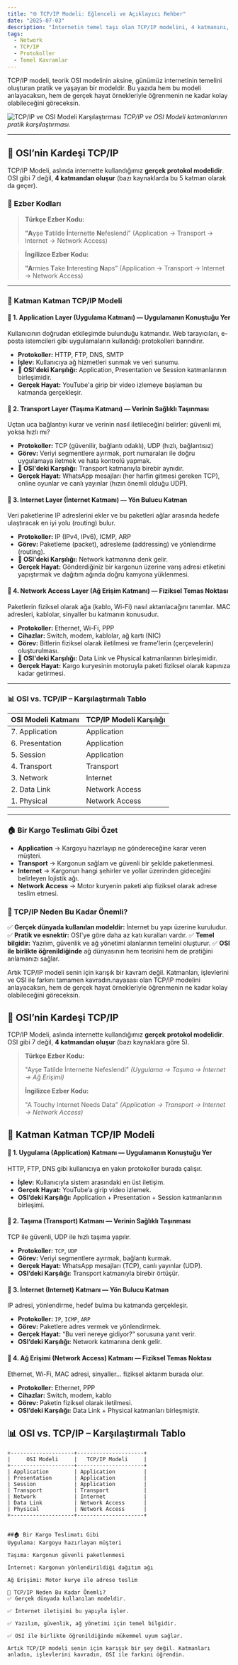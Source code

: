 ```yaml
---
title: "🌐 TCP/IP Modeli: Eğlenceli ve Açıklayıcı Rehber"
date: "2025-07-03"
description: "İnternetin temel taşı olan TCP/IP modelini, 4 katmanını, OSI ile farklarını ve gerçek hayat örneklerini kolay ezber kodlarıyla keşfedin."
tags:
  - Network
  - TCP/IP
  - Protokoller
  - Temel Kavramlar
---
```


TCP/IP modeli, teorik OSI modelinin aksine, günümüz internetinin temelini oluşturan pratik ve yaşayan bir modeldir. Bu yazıda hem bu modeli anlayacaksın, hem de gerçek hayat örnekleriyle öğrenmenin ne kadar kolay olabileceğini göreceksin.

![TCP/IP ve OSI Modeli Karşılaştırması](/assets/images/posts/network-layers.png)
*TCP/IP ve OSI Modeli katmanlarının pratik karşılaştırması.*

---

## 🚀 OSI’nin Kardeşi TCP/IP
TCP/IP Modeli, aslında internette kullandığımız **gerçek protokol modelidir**. OSI gibi 7 değil, **4 katmandan oluşur** (bazı kaynaklarda bu 5 katman olarak da geçer).

### 📌 Ezber Kodları

> **Türkçe Ezber Kodu:**
>
> **"A**yşe **T**atilde **İ**nternette **N**efeslendi"
> (Application → Transport → Internet → Network Access)

> **İngilizce Ezber Kodu:**
>
> **"A**rmies **T**ake **I**nteresting **N**aps"
> (Application → Transport → Internet → Network Access)

---

### 🧱 Katman Katman TCP/IP Modeli

#### 🔹 1. Application Layer (Uygulama Katmanı) — Uygulamanın Konuştuğu Yer
Kullanıcının doğrudan etkileşimde bulunduğu katmandır. Web tarayıcıları, e-posta istemcileri gibi uygulamaların kullandığı protokolleri barındırır.
- **Protokoller:** HTTP, FTP, DNS, SMTP
- **İşlev:** Kullanıcıya ağ hizmetleri sunmak ve veri sunumu.
- **🧠 OSI'deki Karşılığı:** Application, Presentation ve Session katmanlarının birleşimidir.
- **Gerçek Hayat:** YouTube'a girip bir video izlemeye başlaman bu katmanda gerçekleşir.

#### 🔹 2. Transport Layer (Taşıma Katmanı) — Verinin Sağlıklı Taşınması
Uçtan uca bağlantıyı kurar ve verinin nasıl iletileceğini belirler: güvenli mi, yoksa hızlı mı?
- **Protokoller:** TCP (güvenilir, bağlantı odaklı), UDP (hızlı, bağlantısız)
- **Görev:** Veriyi segmentlere ayırmak, port numaraları ile doğru uygulamaya iletmek ve hata kontrolü yapmak.
- **🧠 OSI'deki Karşılığı:** Transport katmanıyla birebir aynıdır.
- **Gerçek Hayat:** WhatsApp mesajları (her harfin gitmesi gereken TCP), online oyunlar ve canlı yayınlar (hızın önemli olduğu UDP).

#### 🔹 3. Internet Layer (İnternet Katmanı) — Yön Bulucu Katman
Veri paketlerine IP adreslerini ekler ve bu paketleri ağlar arasında hedefe ulaştıracak en iyi yolu (routing) bulur.
- **Protokoller:** IP (IPv4, IPv6), ICMP, ARP
- **Görev:** Paketleme (packet), adresleme (addressing) ve yönlendirme (routing).
- **🧠 OSI'deki Karşılığı:** Network katmanına denk gelir.
- **Gerçek Hayat:** Gönderdiğiniz bir kargonun üzerine varış adresi etiketini yapıştırmak ve dağıtım ağında doğru kamyona yüklenmesi.

#### 🔹 4. Network Access Layer (Ağ Erişim Katmanı) — Fiziksel Temas Noktası
Paketlerin fiziksel olarak ağa (kablo, Wi-Fi) nasıl aktarılacağını tanımlar. MAC adresleri, kablolar, sinyaller bu katmanın konusudur.
- **Protokoller:** Ethernet, Wi-Fi, PPP
- **Cihazlar:** Switch, modem, kablolar, ağ kartı (NIC)
- **Görev:** Bitlerin fiziksel olarak iletilmesi ve frame'lerin (çerçevelerin) oluşturulması.
- **🧠 OSI'deki Karşılığı:** Data Link ve Physical katmanlarının birleşimidir.
- **Gerçek Hayat:** Kargo kuryesinin motoruyla paketi fiziksel olarak kapınıza kadar getirmesi.

---

### 📊 OSI vs. TCP/IP – Karşılaştırmalı Tablo

| **OSI Modeli Katmanı** | **TCP/IP Modeli Karşılığı** |
|:---------------------|:----------------------------|
| 7. Application       | Application                 |
| 6. Presentation      | Application                 |
| 5. Session           | Application                 |
| 4. Transport         | Transport                   |
| 3. Network           | Internet                    |
| 2. Data Link         | Network Access              |
| 1. Physical          | Network Access              |

---

### 🏠 Bir Kargo Teslimatı Gibi Özet
- **Application** → Kargoyu hazırlayıp ne göndereceğine karar veren müşteri.
- **Transport** → Kargonun sağlam ve güvenli bir şekilde paketlenmesi.
- **Internet** → Kargonun hangi şehirler ve yollar üzerinden gideceğini belirleyen lojistik ağı.
- **Network Access** → Motor kuryenin paketi alıp fiziksel olarak adrese teslim etmesi.

### 📌 TCP/IP Neden Bu Kadar Önemli?
✅ **Gerçek dünyada kullanılan modeldir:** İnternet bu yapı üzerine kuruludur.
✅ **Pratik ve esnektir:** OSI'ye göre daha az katı kuralları vardır.
✅ **Temel bilgidir:** Yazılım, güvenlik ve ağ yönetimi alanlarının temelini oluşturur.
✅ **OSI ile birlikte öğrenildiğinde** ağ dünyasının hem teorisini hem de pratiğini anlamanızı sağlar.

Artık TCP/IP modeli senin için karışık bir kavram değil. Katmanları, işlevlerini ve OSI ile farkını tamamen kavradın.nayasası olan TCP/IP modelini anlayacaksın, hem de gerçek hayat örnekleriyle öğrenmenin ne kadar kolay olabileceğini göreceksin.

## 🚀 OSI’nin Kardeşi TCP/IP

TCP/IP Modeli, aslında internette kullandığımız **gerçek protokol modelidir**. OSI gibi 7 değil, **4 katmandan oluşur** (bazı kaynaklara göre 5).

> **Türkçe Ezber Kodu:**
>
> "Ayşe Tatilde İnternette Nefeslendi"
> *(Uygulama → Taşıma → İnternet → Ağ Erişimi)*
>
> **İngilizce Ezber Kodu:**
>
> "A Touchy Internet Needs Data"
> *(Application → Transport → Internet → Network Access)*

## 🧱 Katman Katman TCP/IP Modeli

#### 🔹 1. Uygulama (Application) Katmanı — Uygulamanın Konuştuğu Yer
HTTP, FTP, DNS gibi kullanıcıya en yakın protokoller burada çalışır.
* **İşlev:** Kullanıcıyla sistem arasındaki en üst iletişim.
* **Gerçek Hayat:** YouTube’a girip video izlemek.
* **OSI’deki Karşılığı:** Application + Presentation + Session katmanlarının birleşimi.

#### 🔹 2. Taşıma (Transport) Katmanı — Verinin Sağlıklı Taşınması
TCP ile güvenli, UDP ile hızlı taşıma yapılır.
* **Protokoller:** `TCP`, `UDP`
* **Görev:** Veriyi segmentlere ayırmak, bağlantı kurmak.
* **Gerçek Hayat:** WhatsApp mesajları (TCP), canlı yayınlar (UDP).
* **OSI’deki Karşılığı:** Transport katmanıyla birebir örtüşür.

#### 🔹 3. İnternet (Internet) Katmanı — Yön Bulucu Katman
IP adresi, yönlendirme, hedef bulma bu katmanda gerçekleşir.
* **Protokoller:** `IP`, `ICMP`, `ARP`
* **Görev:** Paketlere adres vermek ve yönlendirmek.
* **Gerçek Hayat:** “Bu veri nereye gidiyor?” sorusuna yanıt verir.
* **OSI’deki Karşılığı:** Network katmanına denk gelir.

#### 🔹 4. Ağ Erişimi (Network Access) Katmanı — Fiziksel Temas Noktası
Ethernet, Wi-Fi, MAC adresi, sinyaller… fiziksel aktarım burada olur.
* **Protokoller:** Ethernet, PPP
* **Cihazlar:** Switch, modem, kablo
* **Görev:** Paketin fiziksel olarak iletilmesi.
* **OSI’deki Karşılığı:** Data Link + Physical katmanları birleşmiştir.

## 📊 OSI vs. TCP/IP – Karşılaştırmalı Tablo

```plaintext
+--------------------+---------------------+
|     OSI Modeli     |   TCP/IP Modeli     |
+--------------------+---------------------+
| Application        | Application         |
| Presentation       | Application         |
| Session            | Application         |
| Transport          | Transport           |
| Network            | Internet            |
| Data Link          | Network Access      |
| Physical           | Network Access      |
+--------------------+---------------------+


##🏠 Bir Kargo Teslimatı Gibi
Uygulama: Kargoyu hazırlayan müşteri

Taşıma: Kargonun güvenli paketlenmesi

İnternet: Kargonun yönlendirildiği dağıtım ağı

Ağ Erişimi: Motor kurye ile adrese teslim

📌 TCP/IP Neden Bu Kadar Önemli?
✅ Gerçek dünyada kullanılan modeldir.

✅ İnternet iletişimi bu yapıyla işler.

✅ Yazılım, güvenlik, ağ yönetimi için temel bilgidir.

✅ OSI ile birlikte öğrenildiğinde mükemmel uyum sağlar.

Artık TCP/IP modeli senin için karışık bir şey değil. Katmanları anladın, işlevlerini kavradın, OSI ile farkını öğrendin.